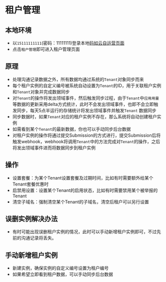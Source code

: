 # 租户管理

## 本地环境
- 以`15111111111`(密码：11111111)登录本地[码如云自运营页面](http://console.local.mryqr.com/management/my-apps)
- 点击`租户管理`即可进入租户管理页面

## 原理

- 处理沟通记录数据之外，所有数据均通过系统的`Tenant`对象同步而来
- 每个租户实例的自定义编号被系统自动设置为`Tenant`的ID，用于关联租户实例和`Tenant`对象并完成数据同步
- 对`Tenant`的操作将发出领域事件，然后触发同步过程，由于`Tenant`中`应用用量`等数据的更新采用delta方式统计，此时不会发出领域事件，也即不会立即触发同步，每天5点半运行的存储统计将发出领域事件并触发`Tenant`
  数据同步
- 同步数据时，如果`Tenant`对应的租户实例不存在，那么系统将自动创建租户实例
- 如需看到某个`Tenant`的最新数据，你也可以手动同步后台数据
- 对租户实例的操作将通过提交Submission的方式进行，提交Submission后将触发webhook，webhook将调用`Tenant`中的方法完成对`Tenant`的操作，之后将发出领域事件进而将数据同步到租户实例

## 操作

- 设置套餐：为某个Tenant设置套餐及过期时间，比如有时需要额外给某个Tenant套餐优惠时
- 启禁用设置：设置某个Tenant的启用状态，比如有时需要禁用某个被举报的Tenant
- 清空子域名：强制清空某个Tenant的子域名，清空后租户可以另行设置

## 误删实例解决办法

- 有时可能出现误删租户实例的情况，此时可以手动新增租户实例即可，不过先前的沟通记录将丢失。

## 手动新增租户实例

- 新建实例，确保实例的自定义编号设置为租户编号
- 如果希望立即看到租户数据，可以手动同步后台数据